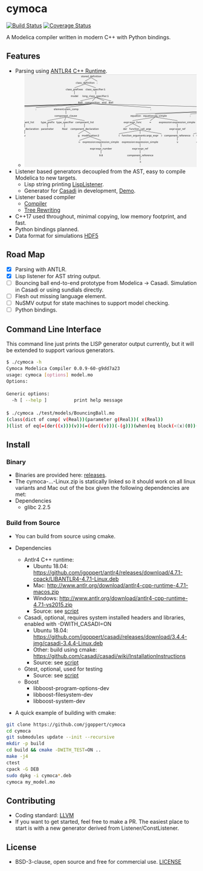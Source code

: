 # cymoca

[![Build Status](https://travis-ci.org/jgoppert/cymoca.svg?branch=master)](https://travis-ci.org/jgoppert/cymoca)
[![Coverage Status](https://coveralls.io/repos/github/jgoppert/cymoca/badge.svg?branch=master)](https://coveralls.io/github/jgoppert/cymoca?branch=master)

A Modelica compiler written in modern C++ with Python bindings.

## Features

* Parsing using [ANTLR4 C++ Runtime](https://github.com/antlr/antlr4/blob/master/doc/cpp-target.md).
	* <img src="doc/ast.png" alt="drawing" width="500px"/>
* Listener based generators decoupled from the AST, easy to compile Modelica to new targets.
  * Lisp string printing [LispListener](src/cymoca_compiler/listener/LispPrinter.h).
  * Generator for [Casadi](https://github.com/casadi/casadi/wiki) in development, [Demo](test/test_casadi.cpp).
* Listener based compiler
  * [Compiler](src/cymoca_compiler/Compiler.cpp)
  * [Tree Rewriting](src/cymoca_compiler/listener/WhenExpander.h)
* C++17 used throughout, minimal copying, low memory footprint, and fast.
* Python bindings planned.
* Data format for simulations [HDF5](https://www.hdfgroup.org/)

## Road Map

* [x] Parsing with ANTLR.
* [x] Lisp listener for AST string output.
* [ ] Bouncing ball end-to-end prototype from Modelica -> Casadi. Simulation in Casadi or using sundials directly.
* [ ] Flesh out missing language element.
* [ ] NuSMV output for state machines to support model checking.
* [ ] Python bindings.

## Command Line Interface

This command line just prints the LISP generator output currently, but it will be extended to support various generators.

```bash
$ ./cymoca -h
Cymoca Modelica Compiler 0.0.9-60-g9dd7a23
usage: cymoca [options] model.mo
Options:

Generic options:
  -h [ --help ]          print help message

$ ./cymoca ./test/models/BouncingBall.mo 
(class(dict of comp( v(Real))(parameter g(Real))( x(Real))
)(list of eq(=(der((x)))(v))(=(der((v)))(-(g)))(when(eq block(<(x)(0))(list of eq(=(v)(-(v))))))))
```

## Install

### Binary

* Binaries are provided here: [releases](https://github.com/jgoppert/cymoca/releases/latest).
* The cymoca-...-Linux.zip is statically linked so it should work on all linux variants and Mac out of the box given the
following dependencies are met:
* Dependencies
   * glibc 2.2.5

### Build from Source

* You can build from source using cmake.
* Dependencies
   * Antlr4 C++ runtime:
     * Ubuntu 18.04: https://github.com/jgoppert/antlr4/releases/download/4.7.1-cpack/LIBANTLR4-4.7.1-Linux.deb
     * Mac: http://www.antlr.org/download/antlr4-cpp-runtime-4.7.1-macos.zip
     * Windows: http://www.antlr.org/download/antlr4-cpp-runtime-4.7.1-vs2015.zip
     * Source: see [script](scripts/install_antlr.sh)
   * Casadi, optional, requires system installed headers and libraries, enabled with -DWITH_CASADI=ON
     * Ubuntu 18.04: https://github.com/jgoppert/casadi/releases/download/3.4.4-jmg/casadi-3.4.4-Linux.deb
     * Other: build using cmake: https://github.com/casadi/casadi/wiki/InstallationInstructions
     * Source: see [script](scripts/install_casadi.sh)
   * Gtest, optional, used for testing
     * Source: see [script](scripts/install_gtest.sh)
   * Boost
     * libboost-program-options-dev
     * libboost-filesystem-dev
     * libboost-system-dev

* A quick example of building with cmake:
```bash
git clone https://github.com/jgoppert/cymoca
cd cymoca
git submodules update --init --recursive
mkdir -p build
cd build && cmake -DWITH_TEST=ON ..
make -j4
ctest
cpack -G DEB
sudo dpkg -i cymoca*.deb
cymoca my_model.mo
```

## Contributing

* Coding standard: [LLVM](https://llvm.org/docs/CodingStandards.html)
* If you want to get started, feel free to make a PR. The easiest place to start is with a new generator derived from Listener/ConstListener.

## License

* BSD-3-clause, open source and free for commercial use. [LICENSE](LICENSE)
